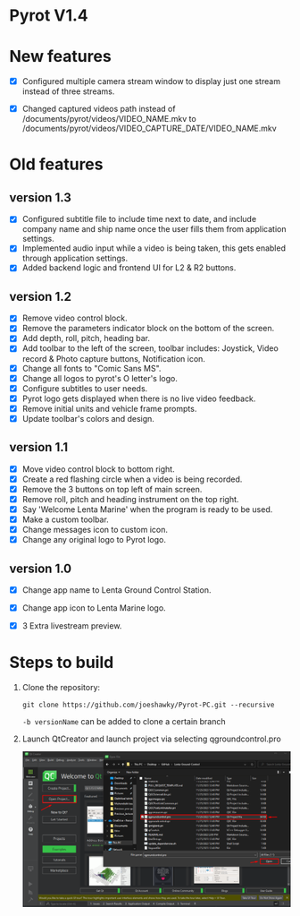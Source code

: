 # **Pyrot V1.4**

# New features
- [x] Configured multiple camera stream window to display just one stream instead of three streams.
- [x] Changed captured videos path instead of /documents/pyrot/videos/VIDEO_NAME.mkv to /documents/pyrot/videos/VIDEO_CAPTURE_DATE/VIDEO_NAME.mkv

  
# Old features
## version 1.3 
- [x] Configured subtitle file to include time next to date, and include company name and ship name once the user fills them from application settings.
- [x] Implemented audio input while a video is being taken, this gets enabled through application settings.
- [x] Added backend logic and frontend UI for L2 & R2 buttons.
## version 1.2
- [x] Remove video control block.
- [x] Remove the parameters indicator block on the bottom of the screen.
- [x] Add depth, roll, pitch, heading bar.
- [x] Add toolbar to the left of the screen, toolbar includes: Joystick, Video record & Photo capture buttons, Notification icon.
- [x] Change all fonts to "Comic Sans MS".
- [x] Change all logos to pyrot's O letter's logo.
- [x] Configure subtitles to user needs.
- [x] Pyrot logo gets displayed when there is no live video feedback.
- [x] Remove initial units and vehicle frame prompts.
- [x] Update toolbar's colors and design.
## version 1.1
- [x] Move video control block to bottom right.
- [x] Create a red flashing circle when a video is being recorded.
- [x] Remove the 3 buttons on top left of main screen.
- [x] Remove roll, pitch and heading instrument on the top right.
- [x] Say 'Welcome Lenta Marine' when the program is ready to be used.
- [x] Make a custom toolbar.
- [x] Change messages icon to custom icon.
- [x] Change any original logo to Pyrot logo.
## version 1.0
- [x] Change app name to Lenta Ground Control Station.
- [x] Change app icon to Lenta Marine logo.  
- [x] 3 Extra livestream preview.


# Steps to build
1. Clone the repository:
   ```
   git clone https://github.com/joeshawky/Pyrot-PC.git --recursive
   ```
   `-b versionName` can be added to clone a certain branch


2. Launch QtCreator and launch project via selecting qgroundcontrol.pro

    <img src="./doc/qtCreatorTutorial.png">

